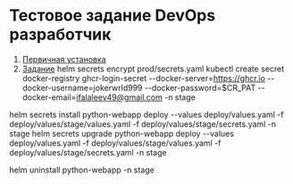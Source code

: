 # Тестовое задание DevOps разработчик

1. [Первичная установка](docs/project_install.md)
1. [Задание](docs/assignment.md)
helm secrets encrypt prod/secrets.yaml
kubectl create secret docker-registry ghcr-login-secret --docker-server=https://ghcr.io --docker-username=jokerwrld999 --docker-password=$CR_PAT --docker-email=ifalaleev49@gmail.com -n stage

helm secrets install python-webapp deploy --values deploy/values.yaml -f deploy/values/stage/values.yaml -f deploy/values/stage/secrets.yaml -n stage
helm secrets upgrade python-webapp deploy --values deploy/values.yaml -f deploy/values/stage/values.yaml -f deploy/values/stage/secrets.yaml -n stage

helm uninstall python-webapp -n stage